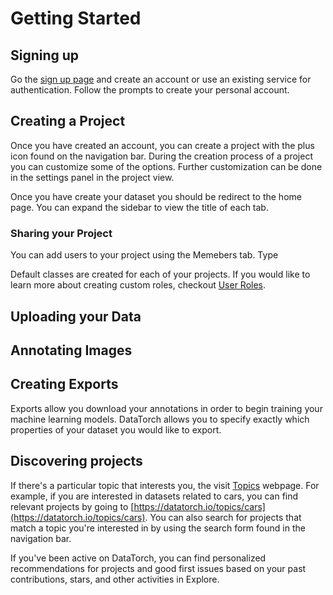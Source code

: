# Getting Started

## Signing up

Go the [sign up page](https://datatorch.io/auth?tab=register) and create an account or use an
existing service for authentication. Follow the prompts to create your personal
account.

## Creating a Project

Once you have created an account, you can create a project with the plus icon
found on the navigation bar. During the creation process of a project you can
customize some of the options. Further customization can be done in the settings
panel in the project view.

Once you have create your dataset you should be redirect to the home page. You
can expand the sidebar to view the title of each tab.

### Sharing your Project

You can add users to your project using the Memebers tab. Type

Default classes are created for each of your projects. If you would like to learn
more about creating custom roles, checkout [User Roles](/guide/projects.html#user-roles).

## Uploading your Data

## Annotating Images

## Creating Exports

Exports allow you download your annotations in order to begin training your
machine learning models. DataTorch allows you to specify exactly which properties
of your dataset you would like to export.

## Discovering projects

If there's a particular topic that interests you, the visit [Topics](https://datatorch.io/topics)
webpage. For example, if you are interested in datasets related to cars, you can find
relevant projects by going to [https://datatorch.io/topics/cars](https://datatorch.io/topics/cars).
You can also search for projects that match a topic you're interested in by using the search
form found in the navigation bar.

If you've been active on DataTorch, you can find personalized recommendations for projects and
good first issues based on your past contributions, stars, and other activities in Explore.
